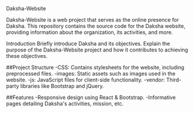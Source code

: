 Daksha-Website

Daksha-Website is a web project that serves as the online presence for Daksha. This repository contains the source code for the Daksha website, providing information about the organization, its activities, and more.

Introduction
Briefly introduce Daksha and its objectives. Explain the purpose of the Daksha-Website project and how it contributes to achieving these objectives.

##Project Structure
-CSS: Contains stylesheets for the website, including preprocessed files.
-images: Static assets such as images used in the website.
-js: JavaScript files for client-side functionality.
-vendor: Third-party libraries like Bootstrap and jQuery.

##Features
-Responsive design using React & Bootstrap.
-Informative pages detailing Daksha's activities, mission, etc.

